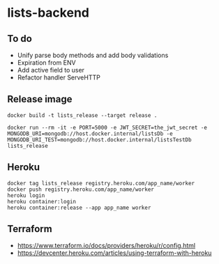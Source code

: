 # lists-backend

## To do

- Unify parse body methods and add body validations
- Expiration from ENV
- Add active field to user
- Refactor handler ServeHTTP

## Release image

```shell
docker build -t lists_release --target release .
```

```shell
docker run --rm -it -e PORT=5000 -e JWT_SECRET=the_jwt_secret -e MONGODB_URI=mongodb://host.docker.internal/listsDb -e MONGODB_URI_TEST=mongodb://host.docker.internal/listsTestDb lists_release
```

## Heroku

```shell
docker tag lists_release registry.heroku.com/app_name/worker
docker push registry.heroku.com/app_name/worker
heroku login
heroku container:login
heroku container:release --app app_name worker
```

## Terraform

- https://www.terraform.io/docs/providers/heroku/r/config.html
- https://devcenter.heroku.com/articles/using-terraform-with-heroku
